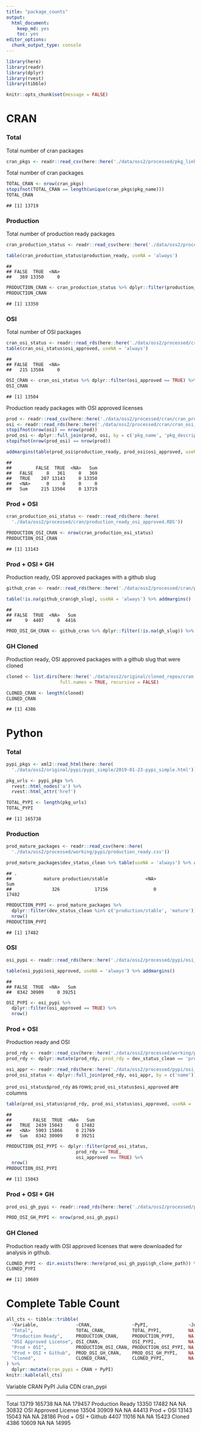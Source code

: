 ```yaml
---
title: "package_counts"
output: 
  html_document: 
    keep_md: yes
    toc: yes
editor_options: 
  chunk_output_type: console
---
```



```r
library(here)
library(readr)
library(dplyr)
library(rvest)
library(tibble)

knitr::opts_chunk$set(message = FALSE)
```


# CRAN

### Total

Total number of cran packages


```r
cran_pkgs <- readr::read_csv(here::here('./data/oss2/processed/pkg_links.csv'))
```

Total number of cran packages


```r
TOTAL_CRAN <- nrow(cran_pkgs)
stopifnot(TOTAL_CRAN == length(unique(cran_pkgs$pkg_name)))
TOTAL_CRAN
```

```
## [1] 13719
```

### Production

Total number of production ready packages


```r
cran_production_status <- readr::read_csv(here::here('./data/oss2/processed/cran/cran_prod_rdy.csv'))

table(cran_production_status$production_ready, useNA = 'always')
```

```
## 
## FALSE  TRUE  <NA> 
##   369 13350     0
```


```r
PRODUCTION_CRAN <- cran_production_status %>% dplyr::filter(production_ready == TRUE) %>% nrow()
PRODUCTION_CRAN
```

```
## [1] 13350
```

### OSI

Total number of OSI packages


```r
cran_osi_status <- readr::read_rds(here::here('./data/oss2/processed/cran/cran_osi_licenses.RDS'))
table(cran_osi_status$osi_approved, useNA = 'always')
```

```
## 
## FALSE  TRUE  <NA> 
##   215 13504     0
```


```r
OSI_CRAN <- cran_osi_status %>% dplyr::filter(osi_approved == TRUE) %>% nrow()
OSI_CRAN
```

```
## [1] 13504
```

Production ready packages with OSI approved licenses


```r
prod <- readr::read_csv(here::here('./data/oss2/processed/cran/cran_prod_rdy.csv'))
osi <- readr::read_rds(here::here('./data/oss2/processed/cran/cran_osi_licenses.RDS'))
stopifnot(nrow(osi) == nrow(prod))
prod_osi <- dplyr::full_join(prod, osi, by = c('pkg_name', 'pkg_description', 'pkg_links', 'pkg_path'))
stopifnot(nrow(prod_osi) == nrow(prod))
```


```r
addmargins(table(prod_osi$production_ready, prod_osi$osi_approved, useNA = 'always'))
```

```
##        
##         FALSE  TRUE  <NA>   Sum
##   FALSE     8   361     0   369
##   TRUE    207 13143     0 13350
##   <NA>      0     0     0     0
##   Sum     215 13504     0 13719
```

### Prod + OSI


```r
cran_production_osi_status <- readr::read_rds(here::here(
  './data/oss2/processed/cran/production_ready_osi_approved.RDS'))

PRODUCTION_OSI_CRAN <- nrow(cran_production_osi_status)
PRODUCTION_OSI_CRAN
```

```
## [1] 13143
```

### Prod + OSI + GH

Production ready, OSI approved packages with a github slug


```r
github_cran <- readr::read_rds(here::here('./data/oss2/processed/cran/production_osi_gh.RDS'))
```


```r
table(!is.na(github_cran$gh_slug), useNA = 'always') %>% addmargins()
```

```
## 
## FALSE  TRUE  <NA>   Sum 
##     9  4407     0  4416
```



```r
PROD_OSI_GH_CRAN <- github_cran %>% dplyr::filter(!is.na(gh_slug)) %>% nrow()
```

### GH Cloned

Production ready, OSI approved packages with a github slug that were cloned


```r
cloned <- list.dirs(here::here('./data/oss2/original/cloned_repos/cran'),
                    full.names = TRUE, recursive = FALSE)

CLONED_CRAN <- length(cloned)
CLONED_CRAN
```

```
## [1] 4386
```


# Python

### Total


```r
pypi_pkgs <- xml2::read_html(here::here(
  './data/oss2/original/pypi/pypi_simple/2019-01-23-pypi_simple.html'))

pkg_urls <- pypi_pkgs %>%
  rvest::html_nodes('a') %>%
  rvest::html_attr('href')
```


```r
TOTAL_PYPI <- length(pkg_urls)
TOTAL_PYPI
```

```
## [1] 165738
```

### Production



```r
prod_mature_packages <- readr::read_csv(here::here(
  './data/oss2/processed/working/pypi/production_ready.csv'))

prod_mature_packages$dev_status_clean %>% table(useNA = 'always') %>% addmargins()
```

```
## .
##            mature production/stable              <NA>               Sum 
##               326             17156                 0             17482
```


```r
PRODUCTION_PYPI <- prod_mature_packages %>%
  dplyr::filter(dev_status_clean %in% c('production/stable', 'mature')) %>%
  nrow()
PRODUCTION_PYPI
```

```
## [1] 17482
```

### OSI


```r
osi_pypi <- readr::read_rds(here::here('./data/oss2/processed/pypi/osi_approved.RDS'))

table(osi_pypi$osi_approved, useNA = 'always') %>% addmargins()
```

```
## 
## FALSE  TRUE  <NA>   Sum 
##  8342 30909     0 39251
```


```r
OSI_PYPI <- osi_pypi %>%
  dplyr::filter(osi_approved == TRUE) %>%
  nrow()
```

### Prod + OSI

Production ready and OSI


```r
prod_rdy <- readr::read_csv(here::here('./data/oss2/processed/working/pypi/production_ready.csv'))
prod_rdy <- dplyr::mutate(prod_rdy, prod_rdy = dev_status_clean == 'production/stable' | dev_status_clean == 'mature')

osi_appr <- readr::read_rds(here::here('./data/oss2/processed/pypi/osi_approved.RDS'))
prod_osi_status <- dplyr::full_join(prod_rdy, osi_appr, by = c('name'))
```

`prod_osi_status$prod_rdy` as rows; `prod_osi_status$osi_approved` are columns

```r
table(prod_osi_status$prod_rdy, prod_osi_status$osi_approved, useNA = 'always') %>% addmargins()
```

```
##       
##        FALSE  TRUE  <NA>   Sum
##   TRUE  2439 15043     0 17482
##   <NA>  5903 15866     0 21769
##   Sum   8342 30909     0 39251
```



```r
PRODUCTION_OSI_PYPI <- dplyr::filter(prod_osi_status,
                          prod_rdy == TRUE,
                          osi_approved == TRUE) %>%
  nrow()
PRODUCTION_OSI_PYPI
```

```
## [1] 15043
```

### Prod + OSI + GH



```r
prod_osi_gh_pypi <- readr::read_rds(here::here('./data/oss2/processed/pypi/prod_osi_gh.RDS'))
```


```r
PROD_OSI_GH_PYPI <- nrow(prod_osi_gh_pypi)
```

### GH Cloned

Production ready with OSI approved licenses that were downloaded for analysis in github.


```r
CLONED_PYPI <- dir.exists(here::here(prod_osi_gh_pypi$gh_clone_path)) %>% sum(na.rm = TRUE)
CLONED_PYPI
```

```
## [1] 10609
```


# Complete Table Count


```r
all_cts <- tibble::tribble(
  ~Variable,              ~CRAN,               ~PyPI,               ~Julia, ~CDN,
  "Total",                TOTAL_CRAN,          TOTAL_PYPI,          NA,     NA,
  "Production Ready",     PRODUCTION_CRAN,     PRODUCTION_PYPI,     NA,     NA,
  "OSI Approved License", OSI_CRAN,            OSI_PYPI,            NA,     NA, 
  "Prod + OSI",           PRODUCTION_OSI_CRAN, PRODUCTION_OSI_PYPI, NA,     NA, 
  "Prod + OSI + Github",  PROD_OSI_GH_CRAN,    PROD_OSI_GH_PYPI,    NA,     NA,
  "Cloned",               CLONED_CRAN,         CLONED_PYPI,         NA,     NA
) %>%
  dplyr::mutate(cran_pypi = CRAN + PyPI)
knitr::kable(all_cts)
```



Variable                 CRAN     PyPI  Julia   CDN    cran_pypi
---------------------  ------  -------  ------  ----  ----------
Total                   13719   165738  NA      NA        179457
Production Ready        13350    17482  NA      NA         30832
OSI Approved License    13504    30909  NA      NA         44413
Prod + OSI              13143    15043  NA      NA         28186
Prod + OSI + Github      4407    11016  NA      NA         15423
Cloned                   4386    10609  NA      NA         14995
